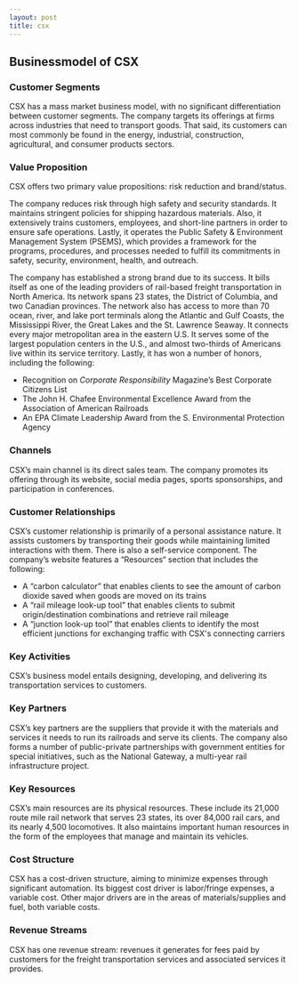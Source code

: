 ```yaml
---
layout: post
title: csx
---
```


Businessmodel of CSX
---------------------

### Customer Segments

CSX has a mass market business model, with no significant differentiation between customer segments. The company targets its offerings at firms across industries that need to transport goods. That said, its customers can most commonly be found in the energy, industrial, construction, agricultural, and consumer products sectors.

### Value Proposition

CSX offers two primary value propositions: risk reduction and brand/status.

The company reduces risk through high safety and security standards. It maintains stringent policies for shipping hazardous materials. Also, it extensively trains customers, employees, and short-line partners in order to ensure safe operations. Lastly, it operates the Public Safety & Environment Management System (PSEMS), which provides a framework for the programs, procedures, and processes needed to fulfill its commitments in safety, security, environment, health, and outreach.

The company has established a strong brand due to its success. It bills itself as one of the leading providers of rail-based freight transportation in North America. Its network spans 23 states, the District of Columbia, and two Canadian provinces. The network also has access to more than 70 ocean, river, and lake port terminals along the Atlantic and Gulf Coasts, the Mississippi River, the Great Lakes and the St. Lawrence Seaway. It connects every major metropolitan area in the eastern U.S. It serves some of the largest population centers in the U.S., and almost two-thirds of Americans live within its service territory. Lastly, it has won a number of honors, including the following:

 * Recognition on *Corporate Responsibility* Magazine’s Best Corporate Citizens List
* The John H. Chafee Environmental Excellence Award from the Association of American Railroads
* An EPA Climate Leadership Award from the S. Environmental Protection Agency
 ### Channels

CSX’s main channel is its direct sales team. The company promotes its offering through its website, social media pages, sports sponsorships, and participation in conferences.

### Customer Relationships

CSX’s customer relationship is primarily of a personal assistance nature. It assists customers by transporting their goods while maintaining limited interactions with them. There is also a self-service component. The company’s website features a “Resources“ section that includes the following:

 * A “carbon calculator” that enables clients to see the amount of carbon dioxide saved when goods are moved on its trains
* A “rail mileage look-up tool” that enables clients to submit origin/destination combinations and retrieve rail mileage
* A “junction look-up tool” that enables clients to identify the most efficient junctions for exchanging traffic with CSX's connecting carriers
 ### Key Activities

CSX’s business model entails designing, developing, and delivering its transportation services to customers.

### Key Partners

CSX’s key partners are the suppliers that provide it with the materials and services it needs to run its railroads and serve its clients. The company also forms a number of public-private partnerships with government entities for special initiatives, such as the National Gateway, a multi-year rail infrastructure project.

### Key Resources

CSX’s main resources are its physical resources. These include its 21,000 route mile rail network that serves 23 states, its over 84,000 rail cars, and its nearly 4,500 locomotives. It also maintains important human resources in the form of the employees that manage and maintain its vehicles.

### Cost Structure

CSX has a cost-driven structure, aiming to minimize expenses through significant automation. Its biggest cost driver is labor/fringe expenses, a variable cost. Other major drivers are in the areas of materials/supplies and fuel, both variable costs.

### Revenue Streams

CSX has one revenue stream: revenues it generates for fees paid by customers for the freight transportation services and associated services it provides.
